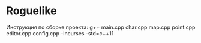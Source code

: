 # Roguelike
Инструкция по сборке проекта:
g++ main.cpp char.cpp map.cpp point.cpp editor.cpp config.cpp -lncurses -std=c++11
